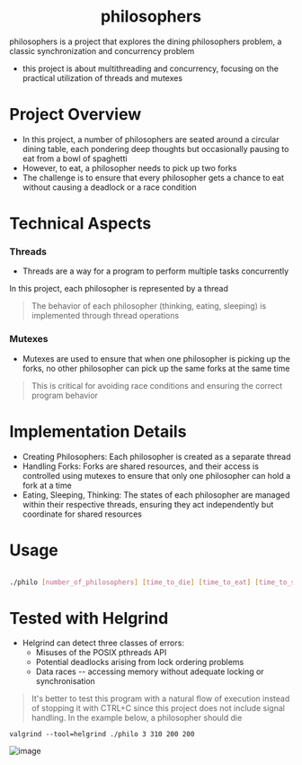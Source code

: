 <div align=center>

# philosophers

</div>

philosophers is a project that explores the dining philosophers problem, a classic synchronization and concurrency problem

- this project is about multithreading and concurrency, focusing on the practical utilization of threads and mutexes

# Project Overview

- In this project, a number of philosophers are seated around a circular dining table, each pondering deep thoughts but occasionally pausing to eat from a bowl of spaghetti
- However, to eat, a philosopher needs to pick up two forks
- The challenge is to ensure that every philosopher gets a chance to eat without causing a deadlock or a race condition

# Technical Aspects

### Threads
- Threads are a way for a program to perform multiple tasks concurrently

In this project, each philosopher is represented by a thread

>The behavior of each philosopher (thinking, eating, sleeping) is implemented through thread operations

### Mutexes
- Mutexes are used to ensure that when one philosopher is picking up the forks, no other philosopher can pick up the same forks at the same time

>This is critical for avoiding race conditions and ensuring the correct program behavior

# Implementation Details

- Creating Philosophers: Each philosopher is created as a separate thread
- Handling Forks: Forks are shared resources, and their access is controlled using mutexes to ensure that only one philosopher can hold a fork at a time
- Eating, Sleeping, Thinking: The states of each philosopher are managed within their respective threads, ensuring they act independently but coordinate for shared resources

# Usage

```bash

./philo [number_of_philosophers] [time_to_die] [time_to_eat] [time_to_sleep] [optional: number_of_times_each_philosopher_must_eat]
```
# Tested with Helgrind
- Helgrind can detect three classes of errors:
  - Misuses of the POSIX pthreads API
  - Potential deadlocks arising from lock ordering problems
  - Data races -- accessing memory without adequate locking or synchronisation


> It's better to test this program with a natural flow of execution instead of stopping it with CTRL+C since this project does not include signal handling.
> In the example below, a philosopher should die
```
valgrind --tool=helgrind ./philo 3 310 200 200
```
![image](https://github.com/spookier/philosophers/assets/77325667/b2c0ce16-1e78-41f2-82ed-e22c18e54ee1)


